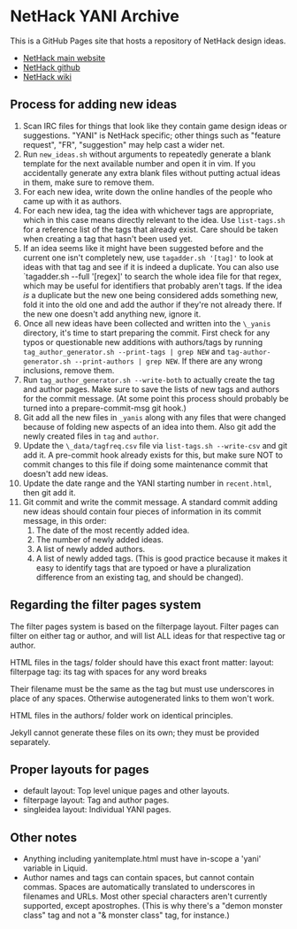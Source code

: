 # NetHack YANI Archive

This is a GitHub Pages site that hosts a repository of NetHack design ideas.

* [NetHack main website](https://nethack.org)
* [NetHack github](https://github.com/nethack/nethack)
* [NetHack wiki](https://nethackwiki.com)

## Process for adding new ideas

1. Scan IRC files for things that look like they contain game design ideas or
   suggestions. "YANI" is NetHack specific; other things such as "feature
   request", "FR", "suggestion" may help cast a wider net.
2. Run `new_ideas.sh` without arguments to repeatedly generate a blank template
   for the next available number and open it in vim. If you accidentally
   generate any extra blank files without putting actual ideas in them, make
   sure to remove them.
3. For each new idea, write down the online handles of the people who came up
   with it as authors.
4. For each new idea, tag the idea with whichever tags are appropriate, which in
   this case means directly relevant to the idea. Use `list-tags.sh` for a
   reference list of the tags that already exist. Care should be taken when
   creating a tag that hasn't been used yet.
5. If an idea seems like it might have been suggested before and the current one
   isn't completely new, use `tagadder.sh '[tag]'` to look at ideas with that
   tag and see if it is indeed a duplicate. You can also use `tagadder.sh --full
   '[regex]' to search the whole idea file for that regex, which may be useful
   for identifiers that probably aren't tags. If the idea *is* a duplicate but
   the new one being considered adds something new, fold it into the old one and
   add the author if they're not already there. If the new one doesn't add
   anything new, ignore it.
6. Once all new ideas have been collected and written into the `\_yanis`
   directory, it's time to start preparing the commit. First check for any typos
   or questionable new additions with authors/tags by running
   `tag_author_generator.sh --print-tags | grep NEW` and
   `tag-author-generator.sh --print-authors | grep NEW`. If there are any wrong
   inclusions, remove them.
7. Run `tag_author_generator.sh --write-both` to actually create the tag and
   author pages. Make sure to save the lists of new tags and authors for the
   commit message. (At some point this process should probably be turned into a
   prepare-commit-msg git hook.)
8. Git add all the new files in `_yanis` along with any files that were changed
   because of folding new aspects of an idea into them. Also git add the newly
   created files in `tag` and `author`.
9. Update the `\_data/tagfreq.csv` file via `list-tags.sh --write-csv` and git
   add it. A pre-commit hook already exists for this, but make sure NOT to
   commit changes to this file if doing some maintenance commit that doesn't add
   new ideas.
10. Update the date range and the YANI starting number in `recent.html`, then
    git add it.
11. Git commit and write the commit message. A standard commit adding new ideas
    should contain four pieces of information in its commit message, in this
    order:
    1. The date of the most recently added idea.
    2. The number of newly added ideas.
    3. A list of newly added authors.
    4. A list of newly added tags. (This is good practice because it makes it
       easy to identify tags that are typoed or have a pluralization difference
       from an existing tag, and should be changed).

## Regarding the filter pages system

The filter pages system is based on the filterpage layout. Filter pages can
filter on either tag or author, and will list ALL ideas for that respective tag
or author.

HTML files in the tags/ folder should have this exact front matter:
    layout: filterpage
    tag: its tag with spaces for any word breaks

Their filename must be the same as the tag but must use underscores in place of
any spaces. Otherwise autogenerated links to them won't work.

HTML files in the authors/ folder work on identical principles.

Jekyll cannot generate these files on its own; they must be provided separately.

## Proper layouts for pages

* default layout: Top level unique pages and other layouts.
* filterpage layout: Tag and author pages.
* singleidea layout: Individual YANI pages.

## Other notes

* Anything including yanitemplate.html must have in-scope a 'yani' variable in
  Liquid.
* Author names and tags can contain spaces, but cannot contain commas. Spaces
  are automatically translated to underscores in filenames and URLs. Most other
  special characters aren't currently supported, except apostrophes. (This is
  why there's a "demon monster class" tag and not a "& monster class" tag, for
  instance.)
